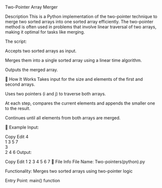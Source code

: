 
 Two-Pointer Array Merger

Description
This is a Python implementation of the two-pointer technique to merge two sorted arrays into one sorted array efficiently. The two-pointer method is often used in problems that involve linear traversal of two arrays, making it optimal for tasks like merging.

The script:

Accepts two sorted arrays as input.

Merges them into a single sorted array using a linear time algorithm.

Outputs the merged array.

🔧 How It Works
Takes input for the size and elements of the first and second arrays.

Uses two pointers (i and j) to traverse both arrays.

At each step, compares the current elements and appends the smaller one to the result.

Continues until all elements from both arrays are merged.

🚀 Example
Input:

Copy
Edit
4  
1 3 5 7  
3  
2 4 6
Output:

Copy
Edit
1 2 3 4 5 6 7
📂 File Info
File Name: Two-pointers(python).py

Functionality: Merges two sorted arrays using two-pointer logic

Entry Point: main() function


